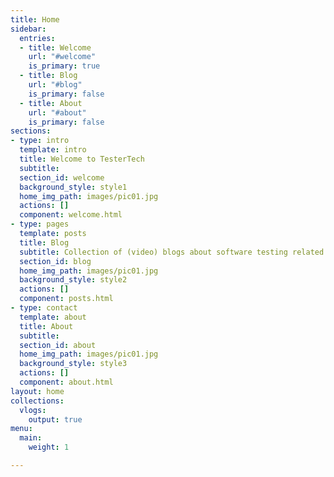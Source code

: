 ```yaml
---
title: Home
sidebar:
  entries:
  - title: Welcome
    url: "#welcome"
    is_primary: true
  - title: Blog
    url: "#blog"
    is_primary: false
  - title: About
    url: "#about"
    is_primary: false
sections:
- type: intro
  template: intro
  title: Welcome to TesterTech
  subtitle: 
  section_id: welcome
  background_style: style1
  home_img_path: images/pic01.jpg
  actions: []
  component: welcome.html
- type: pages
  template: posts
  title: Blog
  subtitle: Collection of (video) blogs about software testing related topics
  section_id: blog
  home_img_path: images/pic01.jpg
  background_style: style2
  actions: []
  component: posts.html
- type: contact
  template: about
  title: About
  subtitle: 
  section_id: about
  home_img_path: images/pic01.jpg
  background_style: style3
  actions: []
  component: about.html
layout: home
collections:
  vlogs:
    output: true
menu:
  main:
    weight: 1

---
```

